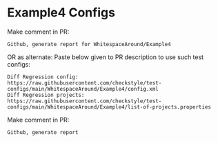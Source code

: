 # Example4 Configs
Make comment in PR:
```
Github, generate report for WhitespaceAround/Example4
```
OR as alternate:
Paste below given to PR description to use such test configs:
```
Diff Regression config: https://raw.githubusercontent.com/checkstyle/test-configs/main/WhitespaceAround/Example4/config.xml
Diff Regression projects: https://raw.githubusercontent.com/checkstyle/test-configs/main/WhitespaceAround/Example4/list-of-projects.properties
```
Make comment in PR:
```
Github, generate report
```

